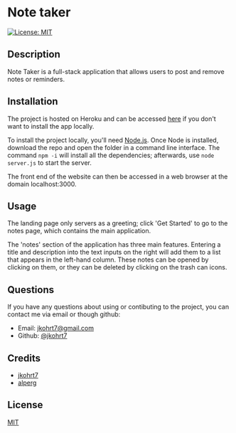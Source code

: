 # Note taker
[![License: MIT](https://img.shields.io/badge/License-MIT-yellow.svg)](https://opensource.org/licenses/MIT)

## Description
Note Taker is a full-stack application that allows users to post and remove notes or reminders. 

## Installation
The project is hosted on Heroku and can be accessed [here](https://jk-crud-note-taker.herokuapp.com/notes) if you don't want to install the app locally.

To install the project locally, you'll need [Node.js](nodejs.org). Once Node is installed, download the repo and open the folder in a command line interface. 
The command ```npm -i``` will install all the dependencies; afterwards, use ```node server.js``` to start the server. 

The front end of the website can then be accessed in a web browser at the domain localhost:3000.

## Usage
The landing page only servers as a greeting; click 'Get Started' to go to the notes page, which contains the main application.

The 'notes' section of the application has three main features. Entering a title and description into the text inputs on the right will add them to a list that appears in the left-hand column. These notes can be opened by clicking on them, or they can be deleted by clicking on the trash can icons.

## Questions
If you have any questions about using or contibuting to the project, you can contact me via email or though github:
- Email: jkohrt7@gmail.com
- Github: [@jkohrt7](https://github.com/jkohrt7)

## Credits
- [jkohrt7 ](https://github.com/jkohrt7) 
- [alperg ](https://github.com/alperg) 

## License
[MIT](https://opensource.org/licenses/MIT)
